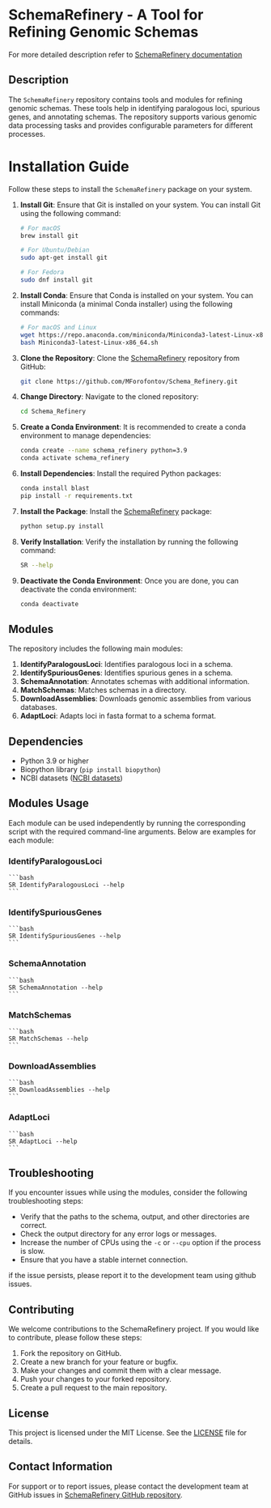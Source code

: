 # SchemaRefinery - A Tool for Refining Genomic Schemas

For more detailed description refer to [SchemaRefinery documentation](https://schema-refinery.readthedocs.io/en/latest/index.html)

## Description

The `SchemaRefinery` repository contains tools and modules for refining genomic schemas. These tools help in identifying paralogous loci, spurious genes, and annotating schemas. The repository supports various genomic data processing tasks and provides configurable parameters for different processes.

# Installation Guide

Follow these steps to install the `SchemaRefinery` package on your system.

1. **Install Git**: Ensure that Git is installed on your system. You can install Git using the following command:

    ```bash
    # For macOS
    brew install git

    # For Ubuntu/Debian
    sudo apt-get install git

    # For Fedora
    sudo dnf install git
    ```

2. **Install Conda**: Ensure that Conda is installed on your system. You can install Miniconda (a minimal Conda installer) using the following commands:

    ```bash
    # For macOS and Linux
    wget https://repo.anaconda.com/miniconda/Miniconda3-latest-Linux-x86_64.sh
    bash Miniconda3-latest-Linux-x86_64.sh
    ```

3. **Clone the Repository**: Clone the [SchemaRefinery](https://github.com/B-UMMI/Schema_Refinery.git) repository from GitHub:

    ```bash
    git clone https://github.com/MForofontov/Schema_Refinery.git
    ```

4. **Change Directory**: Navigate to the cloned repository:

    ```bash
    cd Schema_Refinery
    ```

5. **Create a Conda Environment**: It is recommended to create a conda environment to manage dependencies:

    ```bash
    conda create --name schema_refinery python=3.9
    conda activate schema_refinery
    ```

6. **Install Dependencies**: Install the required Python packages:

    ```bash
    conda install blast
    pip install -r requirements.txt
    ```

7. **Install the Package**: Install the [SchemaRefinery](https://github.com/B-UMMI/Schema_Refinery.git) package:

    ```bash
    python setup.py install
    ```

8. **Verify Installation**: Verify the installation by running the following command:

    ```bash
    SR --help
    ```

9. **Deactivate the Conda Environment**: Once you are done, you can deactivate the conda environment:

    ```bash
    conda deactivate
    ```

## Modules

The repository includes the following main modules:

1. **IdentifyParalogousLoci**: Identifies paralogous loci in a schema.
2. **IdentifySpuriousGenes**: Identifies spurious genes in a schema.
3. **SchemaAnnotation**: Annotates schemas with additional information.
4. **MatchSchemas**: Matches schemas in a directory.
5. **DownloadAssemblies**: Downloads genomic assemblies from various databases.
6. **AdaptLoci**: Adapts loci in fasta format to a schema format.

## Dependencies

- Python 3.9 or higher
- Biopython library (`pip install biopython`)
- NCBI datasets ([NCBI datasets](https://www.ncbi.nlm.nih.gov/datasets/))

## Modules Usage

Each module can be used independently by running the corresponding script with the required command-line arguments. Below are examples for each module:

### IdentifyParalogousLoci

    ```bash
    SR IdentifyParalogousLoci --help
    ```

### IdentifySpuriousGenes

    ```bash
    SR IdentifySpuriousGenes --help
    ```

### SchemaAnnotation

    ```bash
    SR SchemaAnnotation --help
    ```

### MatchSchemas

    ```bash
    SR MatchSchemas --help
    ```

### DownloadAssemblies

    ```bash
    SR DownloadAssemblies --help
    ```

### AdaptLoci

    ```bash
    SR AdaptLoci --help
    ```

## Troubleshooting


If you encounter issues while using the modules, consider the following troubleshooting steps:

- Verify that the paths to the schema, output, and other directories are correct.
- Check the output directory for any error logs or messages.
- Increase the number of CPUs using the `-c` or `--cpu` option if the process is slow.
- Ensure that you have a stable internet connection.

if the issue persists, please report it to the development team using github issues.

## Contributing

We welcome contributions to the SchemaRefinery project. If you would like to contribute, please follow these steps:

1. Fork the repository on GitHub.
2. Create a new branch for your feature or bugfix.
3. Make your changes and commit them with a clear message.
4. Push your changes to your forked repository.
5. Create a pull request to the main repository.

## License

This project is licensed under the MIT License. See the [LICENSE](https://opensource.org/license/mit) file for details.

## Contact Information

For support or to report issues, please contact the development team at GitHub issues in [SchemaRefinery GitHub repository](https://github.com/B-UMMI/Schema_Refinery).
